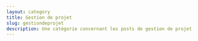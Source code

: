 ```yaml
---
layout: category
title: Gestion de projet
slug: gestiondeprojet
description: Une catégorie concernant les posts de gestion de projet
---
```

